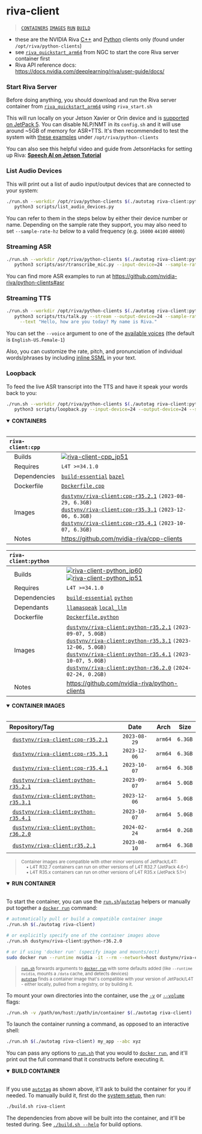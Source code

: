 # riva-client

> [`CONTAINERS`](#user-content-containers) [`IMAGES`](#user-content-images) [`RUN`](#user-content-run) [`BUILD`](#user-content-build)


* these are the NVIDIA Riva [C++](https://github.com/nvidia-riva/cpp-clients) and [Python](https://github.com/nvidia-riva/python-clients) clients only (found under `/opt/riva/python-clients`)
* see [`riva_quickstart_arm64`](https://catalog.ngc.nvidia.com/orgs/nvidia/teams/riva/resources/riva_quickstart_arm64) from NGC to start the core Riva server container first
* Riva API reference docs:  https://docs.nvidia.com/deeplearning/riva/user-guide/docs/

### Start Riva Server

Before doing anything, you should download and run the Riva server container from [`riva_quickstart_arm64`](https://catalog.ngc.nvidia.com/orgs/nvidia/teams/riva/resources/riva_quickstart_arm64) using `riva_start.sh`

This will run locally on your Jetson Xavier or Orin device and is [supported on JetPack 5](https://docs.nvidia.com/deeplearning/riva/user-guide/docs/support-matrix.html#embedded).  You can disable NLP/NMT in its `config.sh` and it will use around ~5GB of memory for ASR+TTS.  It's then recommended to test the system with [these examples](https://github.com/nvidia-riva/python-clients#asr) under `/opt/riva/python-clients`

You can also see this helpful video and guide from JetsonHacks for setting up Riva:  [**Speech AI on Jetson Tutorial**](https://jetsonhacks.com/2023/08/07/speech-ai-on-nvidia-jetson-tutorial/)

### List Audio Devices

This will print out a list of audio input/output devices that are connected to your system:

```bash
./run.sh --workdir /opt/riva/python-clients $(./autotag riva-client:python) \
   python3 scripts/list_audio_devices.py
```

You can refer to them in the steps below by either their device number or name.  Depending on the sample rate they support, you may also need to set `--sample-rate-hz` below to a valid frequency (e.g. `16000` `44100` `48000`)

### Streaming ASR

```bash
./run.sh --workdir /opt/riva/python-clients $(./autotag riva-client:python) \
   python3 scripts/asr/transcribe_mic.py --input-device=24 --sample-rate-hz=48000
```

You can find more ASR examples to run at https://github.com/nvidia-riva/python-clients#asr

### Streaming TTS

```bash
./run.sh --workdir /opt/riva/python-clients $(./autotag riva-client:python) \
   python3 scripts/tts/talk.py --stream --output-device=24 --sample-rate-hz=48000 \
     --text "Hello, how are you today? My name is Riva." 
```

You can set the `--voice` argument to one of the [available voices](https://docs.nvidia.com/deeplearning/riva/user-guide/docs/tts/tts-overview.html#voices) (the default is `English-US.Female-1`)

Also, you can customize the rate, pitch, and pronunciation of individual words/phrases by including [inline SSML](https://docs.nvidia.com/deeplearning/riva/user-guide/docs/tutorials/tts-basics-customize-ssml.html#customizing-riva-tts-audio-output-with-ssml) in your text.

### Loopback

To feed the live ASR transcript into the TTS and have it speak your words back to you:

```bash
./run.sh --workdir /opt/riva/python-clients $(./autotag riva-client:python) \
   python3 scripts/loopback.py --input-device=24 --output-device=24 --sample-rate-hz=48000
```
<details open>
<summary><b><a id="containers">CONTAINERS</a></b></summary>
<br>

| **`riva-client:cpp`** | |
| :-- | :-- |
| &nbsp;&nbsp;&nbsp;Builds | [![`riva-client-cpp_jp51`](https://img.shields.io/github/actions/workflow/status/dusty-nv/jetson-containers/riva-client-cpp_jp51.yml?label=riva-client-cpp:jp51)](https://github.com/dusty-nv/jetson-containers/actions/workflows/riva-client-cpp_jp51.yml) |
| &nbsp;&nbsp;&nbsp;Requires | `L4T >=34.1.0` |
| &nbsp;&nbsp;&nbsp;Dependencies | [`build-essential`](/packages/build-essential) [`bazel`](/packages/bazel) |
| &nbsp;&nbsp;&nbsp;Dockerfile | [`Dockerfile.cpp`](Dockerfile.cpp) |
| &nbsp;&nbsp;&nbsp;Images | [`dustynv/riva-client:cpp-r35.2.1`](https://hub.docker.com/r/dustynv/riva-client/tags) `(2023-08-29, 6.3GB)`<br>[`dustynv/riva-client:cpp-r35.3.1`](https://hub.docker.com/r/dustynv/riva-client/tags) `(2023-12-06, 6.3GB)`<br>[`dustynv/riva-client:cpp-r35.4.1`](https://hub.docker.com/r/dustynv/riva-client/tags) `(2023-10-07, 6.3GB)` |
| &nbsp;&nbsp;&nbsp;Notes | https://github.com/nvidia-riva/cpp-clients |

| **`riva-client:python`** | |
| :-- | :-- |
| &nbsp;&nbsp;&nbsp;Builds | [![`riva-client-python_jp60`](https://img.shields.io/github/actions/workflow/status/dusty-nv/jetson-containers/riva-client-python_jp60.yml?label=riva-client-python:jp60)](https://github.com/dusty-nv/jetson-containers/actions/workflows/riva-client-python_jp60.yml) [![`riva-client-python_jp51`](https://img.shields.io/github/actions/workflow/status/dusty-nv/jetson-containers/riva-client-python_jp51.yml?label=riva-client-python:jp51)](https://github.com/dusty-nv/jetson-containers/actions/workflows/riva-client-python_jp51.yml) |
| &nbsp;&nbsp;&nbsp;Requires | `L4T >=34.1.0` |
| &nbsp;&nbsp;&nbsp;Dependencies | [`build-essential`](/packages/build-essential) [`python`](/packages/python) |
| &nbsp;&nbsp;&nbsp;Dependants | [`llamaspeak`](/packages/llm/llamaspeak) [`local_llm`](/packages/llm/local_llm) |
| &nbsp;&nbsp;&nbsp;Dockerfile | [`Dockerfile.python`](Dockerfile.python) |
| &nbsp;&nbsp;&nbsp;Images | [`dustynv/riva-client:python-r35.2.1`](https://hub.docker.com/r/dustynv/riva-client/tags) `(2023-09-07, 5.0GB)`<br>[`dustynv/riva-client:python-r35.3.1`](https://hub.docker.com/r/dustynv/riva-client/tags) `(2023-12-06, 5.0GB)`<br>[`dustynv/riva-client:python-r35.4.1`](https://hub.docker.com/r/dustynv/riva-client/tags) `(2023-10-07, 5.0GB)`<br>[`dustynv/riva-client:python-r36.2.0`](https://hub.docker.com/r/dustynv/riva-client/tags) `(2024-02-24, 0.2GB)` |
| &nbsp;&nbsp;&nbsp;Notes | https://github.com/nvidia-riva/python-clients |

</details>

<details open>
<summary><b><a id="images">CONTAINER IMAGES</a></b></summary>
<br>

| Repository/Tag | Date | Arch | Size |
| :-- | :--: | :--: | :--: |
| &nbsp;&nbsp;[`dustynv/riva-client:cpp-r35.2.1`](https://hub.docker.com/r/dustynv/riva-client/tags) | `2023-08-29` | `arm64` | `6.3GB` |
| &nbsp;&nbsp;[`dustynv/riva-client:cpp-r35.3.1`](https://hub.docker.com/r/dustynv/riva-client/tags) | `2023-12-06` | `arm64` | `6.3GB` |
| &nbsp;&nbsp;[`dustynv/riva-client:cpp-r35.4.1`](https://hub.docker.com/r/dustynv/riva-client/tags) | `2023-10-07` | `arm64` | `6.3GB` |
| &nbsp;&nbsp;[`dustynv/riva-client:python-r35.2.1`](https://hub.docker.com/r/dustynv/riva-client/tags) | `2023-09-07` | `arm64` | `5.0GB` |
| &nbsp;&nbsp;[`dustynv/riva-client:python-r35.3.1`](https://hub.docker.com/r/dustynv/riva-client/tags) | `2023-12-06` | `arm64` | `5.0GB` |
| &nbsp;&nbsp;[`dustynv/riva-client:python-r35.4.1`](https://hub.docker.com/r/dustynv/riva-client/tags) | `2023-10-07` | `arm64` | `5.0GB` |
| &nbsp;&nbsp;[`dustynv/riva-client:python-r36.2.0`](https://hub.docker.com/r/dustynv/riva-client/tags) | `2024-02-24` | `arm64` | `0.2GB` |
| &nbsp;&nbsp;[`dustynv/riva-client:r35.2.1`](https://hub.docker.com/r/dustynv/riva-client/tags) | `2023-08-10` | `arm64` | `6.3GB` |

> <sub>Container images are compatible with other minor versions of JetPack/L4T:</sub><br>
> <sub>&nbsp;&nbsp;&nbsp;&nbsp;• L4T R32.7 containers can run on other versions of L4T R32.7 (JetPack 4.6+)</sub><br>
> <sub>&nbsp;&nbsp;&nbsp;&nbsp;• L4T R35.x containers can run on other versions of L4T R35.x (JetPack 5.1+)</sub><br>
</details>

<details open>
<summary><b><a id="run">RUN CONTAINER</a></b></summary>
<br>

To start the container, you can use the [`run.sh`](/docs/run.md)/[`autotag`](/docs/run.md#autotag) helpers or manually put together a [`docker run`](https://docs.docker.com/engine/reference/commandline/run/) command:
```bash
# automatically pull or build a compatible container image
./run.sh $(./autotag riva-client)

# or explicitly specify one of the container images above
./run.sh dustynv/riva-client:python-r36.2.0

# or if using 'docker run' (specify image and mounts/ect)
sudo docker run --runtime nvidia -it --rm --network=host dustynv/riva-client:python-r36.2.0
```
> <sup>[`run.sh`](/docs/run.md) forwards arguments to [`docker run`](https://docs.docker.com/engine/reference/commandline/run/) with some defaults added (like `--runtime nvidia`, mounts a `/data` cache, and detects devices)</sup><br>
> <sup>[`autotag`](/docs/run.md#autotag) finds a container image that's compatible with your version of JetPack/L4T - either locally, pulled from a registry, or by building it.</sup>

To mount your own directories into the container, use the [`-v`](https://docs.docker.com/engine/reference/commandline/run/#volume) or [`--volume`](https://docs.docker.com/engine/reference/commandline/run/#volume) flags:
```bash
./run.sh -v /path/on/host:/path/in/container $(./autotag riva-client)
```
To launch the container running a command, as opposed to an interactive shell:
```bash
./run.sh $(./autotag riva-client) my_app --abc xyz
```
You can pass any options to [`run.sh`](/docs/run.md) that you would to [`docker run`](https://docs.docker.com/engine/reference/commandline/run/), and it'll print out the full command that it constructs before executing it.
</details>
<details open>
<summary><b><a id="build">BUILD CONTAINER</b></summary>
<br>

If you use [`autotag`](/docs/run.md#autotag) as shown above, it'll ask to build the container for you if needed.  To manually build it, first do the [system setup](/docs/setup.md), then run:
```bash
./build.sh riva-client
```
The dependencies from above will be built into the container, and it'll be tested during.  See [`./build.sh --help`](/jetson_containers/build.py) for build options.
</details>

